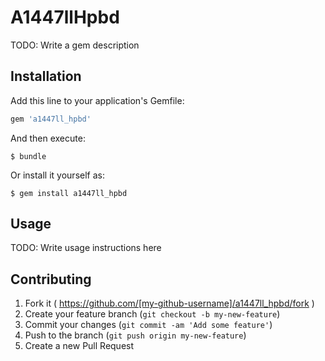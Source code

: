 # A1447llHpbd

TODO: Write a gem description

## Installation

Add this line to your application's Gemfile:

```ruby
gem 'a1447ll_hpbd'
```

And then execute:

    $ bundle

Or install it yourself as:

    $ gem install a1447ll_hpbd

## Usage

TODO: Write usage instructions here

## Contributing

1. Fork it ( https://github.com/[my-github-username]/a1447ll_hpbd/fork )
2. Create your feature branch (`git checkout -b my-new-feature`)
3. Commit your changes (`git commit -am 'Add some feature'`)
4. Push to the branch (`git push origin my-new-feature`)
5. Create a new Pull Request
